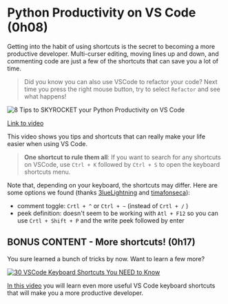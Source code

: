 # Python Productivity on VS Code (0h08)

Getting into the habit of using shortcuts is the secret to becoming a more productive developer. Multi-curser editing, moving lines up and down, and commenting code are just a few of the shortcuts that can save you a lot of time.

> Did you know you can also use VSCode to refactor your code? Next time you press the right mouse button, try to select `Refactor` and see what happens!

![8 Tips to SKYROCKET your Python Productivity on VS Code](../images/10b7c07302d9be872cb991d9c1784df7bf45bbb770db80925415605cf49129b4.png)  

[Link to video](https://youtu.be/slHzJh6pGo8)

This video shows you tips and shortcuts that can really make your life easier when using VS Code.

> **One shortcut to rule them all**: If you want to search for any shortcuts on VSCode, use `Ctrl + K` followed by `Ctrl + S` to open the keyboard shortcuts menu.

Note that, depending on your keyboard, the shortcuts may differ. Here are some options we found (thanks [3lueLightning](https://github.com/3lueLightning) and [timafonseca](https://github.com/timafonseca)):

- comment toggle: `Crtl + ^` or `Ctrl + ~` (instead of `Crtl + /` )
- peek definition: doesn't seem to be working with `Atl + F12` so you can use `Crtl + Shift + P` and the write peek followed by enter

## BONUS CONTENT - More shortcuts! (0h17)

You sure learned a bunch of tricks by now. Want to learn a few more?

[![30 VSCode Keyboard Shortcuts You NEED to Know](../images/7e14212a10f18175238ee3e16b54f85b54126843a0d2c21fee8fdce149257282.png)](https://youtu.be/dI34jrEtmB0)

[In this video](https://youtu.be/dI34jrEtmB0) you will learn even more useful VS Code keyboard shortcuts that will make you a more productive developer.
